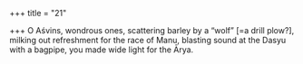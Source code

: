 +++
title = "21"

+++
O Aśvins, wondrous ones, scattering barley by a “wolf” [=a drill plow?],  milking out refreshment for the race of Manu,
blasting sound at the Dasyu with a bagpipe, you made wide light for  the Ārya.